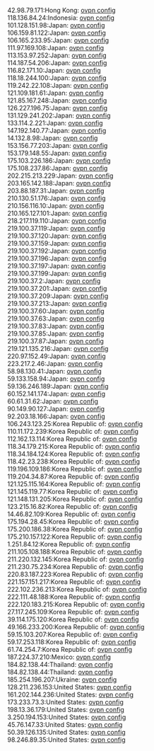 42.98.79.171:Hong Kong: [ovpn config](vpn/42_98_79_171.ovpn)  
118.136.84.24:Indonesia: [ovpn config](vpn/118_136_84_24.ovpn)  
101.128.151.98:Japan: [ovpn config](vpn/101_128_151_98.ovpn)  
106.159.81.122:Japan: [ovpn config](vpn/106_159_81_122.ovpn)  
106.165.233.95:Japan: [ovpn config](vpn/106_165_233_95.ovpn)  
111.97.169.108:Japan: [ovpn config](vpn/111_97_169_108.ovpn)  
113.153.97.252:Japan: [ovpn config](vpn/113_153_97_252.ovpn)  
114.187.54.206:Japan: [ovpn config](vpn/114_187_54_206.ovpn)  
116.82.171.10:Japan: [ovpn config](vpn/116_82_171_10.ovpn)  
118.18.244.100:Japan: [ovpn config](vpn/118_18_244_100.ovpn)  
119.242.22.108:Japan: [ovpn config](vpn/119_242_22_108.ovpn)  
121.109.181.61:Japan: [ovpn config](vpn/121_109_181_61.ovpn)  
121.85.167.248:Japan: [ovpn config](vpn/121_85_167_248.ovpn)  
126.227.196.75:Japan: [ovpn config](vpn/126_227_196_75.ovpn)  
131.129.241.202:Japan: [ovpn config](vpn/131_129_241_202.ovpn)  
133.114.2.221:Japan: [ovpn config](vpn/133_114_2_221.ovpn)  
147.192.140.77:Japan: [ovpn config](vpn/147_192_140_77.ovpn)  
14.132.8.98:Japan: [ovpn config](vpn/14_132_8_98.ovpn)  
153.156.77.203:Japan: [ovpn config](vpn/153_156_77_203.ovpn)  
153.179.148.55:Japan: [ovpn config](vpn/153_179_148_55.ovpn)  
175.103.226.186:Japan: [ovpn config](vpn/175_103_226_186.ovpn)  
175.108.237.86:Japan: [ovpn config](vpn/175_108_237_86.ovpn)  
202.215.213.229:Japan: [ovpn config](vpn/202_215_213_229.ovpn)  
203.165.142.188:Japan: [ovpn config](vpn/203_165_142_188.ovpn)  
203.88.187.31:Japan: [ovpn config](vpn/203_88_187_31.ovpn)  
210.130.51.176:Japan: [ovpn config](vpn/210_130_51_176.ovpn)  
210.156.116.10:Japan: [ovpn config](vpn/210_156_116_10.ovpn)  
210.165.127.101:Japan: [ovpn config](vpn/210_165_127_101.ovpn)  
218.217.119.110:Japan: [ovpn config](vpn/218_217_119_110.ovpn)  
219.100.37.119:Japan: [ovpn config](vpn/219_100_37_119.ovpn)  
219.100.37.120:Japan: [ovpn config](vpn/219_100_37_120.ovpn)  
219.100.37.159:Japan: [ovpn config](vpn/219_100_37_159.ovpn)  
219.100.37.192:Japan: [ovpn config](vpn/219_100_37_192.ovpn)  
219.100.37.196:Japan: [ovpn config](vpn/219_100_37_196.ovpn)  
219.100.37.197:Japan: [ovpn config](vpn/219_100_37_197.ovpn)  
219.100.37.199:Japan: [ovpn config](vpn/219_100_37_199.ovpn)  
219.100.37.2:Japan: [ovpn config](vpn/219_100_37_2.ovpn)  
219.100.37.201:Japan: [ovpn config](vpn/219_100_37_201.ovpn)  
219.100.37.209:Japan: [ovpn config](vpn/219_100_37_209.ovpn)  
219.100.37.213:Japan: [ovpn config](vpn/219_100_37_213.ovpn)  
219.100.37.60:Japan: [ovpn config](vpn/219_100_37_60.ovpn)  
219.100.37.63:Japan: [ovpn config](vpn/219_100_37_63.ovpn)  
219.100.37.83:Japan: [ovpn config](vpn/219_100_37_83.ovpn)  
219.100.37.85:Japan: [ovpn config](vpn/219_100_37_85.ovpn)  
219.100.37.87:Japan: [ovpn config](vpn/219_100_37_87.ovpn)  
219.121.135.216:Japan: [ovpn config](vpn/219_121_135_216.ovpn)  
220.97.152.49:Japan: [ovpn config](vpn/220_97_152_49.ovpn)  
223.217.2.46:Japan: [ovpn config](vpn/223_217_2_46.ovpn)  
58.98.130.41:Japan: [ovpn config](vpn/58_98_130_41.ovpn)  
59.133.158.94:Japan: [ovpn config](vpn/59_133_158_94.ovpn)  
59.136.246.189:Japan: [ovpn config](vpn/59_136_246_189.ovpn)  
60.152.141.174:Japan: [ovpn config](vpn/60_152_141_174.ovpn)  
60.61.31.62:Japan: [ovpn config](vpn/60_61_31_62.ovpn)  
90.149.90.127:Japan: [ovpn config](vpn/90_149_90_127.ovpn)  
92.203.18.166:Japan: [ovpn config](vpn/92_203_18_166.ovpn)  
106.243.123.25:Korea Republic of: [ovpn config](vpn/106_243_123_25.ovpn)  
110.11.172.239:Korea Republic of: [ovpn config](vpn/110_11_172_239.ovpn)  
112.162.13.114:Korea Republic of: [ovpn config](vpn/112_162_13_114.ovpn)  
118.34.179.215:Korea Republic of: [ovpn config](vpn/118_34_179_215.ovpn)  
118.34.184.124:Korea Republic of: [ovpn config](vpn/118_34_184_124.ovpn)  
118.42.23.238:Korea Republic of: [ovpn config](vpn/118_42_23_238.ovpn)  
119.196.109.186:Korea Republic of: [ovpn config](vpn/119_196_109_186.ovpn)  
119.204.34.87:Korea Republic of: [ovpn config](vpn/119_204_34_87.ovpn)  
121.125.115.164:Korea Republic of: [ovpn config](vpn/121_125_115_164.ovpn)  
121.145.119.77:Korea Republic of: [ovpn config](vpn/121_145_119_77.ovpn)  
121.148.131.205:Korea Republic of: [ovpn config](vpn/121_148_131_205.ovpn)  
123.215.16.82:Korea Republic of: [ovpn config](vpn/123_215_16_82.ovpn)  
14.46.82.109:Korea Republic of: [ovpn config](vpn/14_46_82_109.ovpn)  
175.194.28.45:Korea Republic of: [ovpn config](vpn/175_194_28_45.ovpn)  
175.200.186.38:Korea Republic of: [ovpn config](vpn/175_200_186_38.ovpn)  
175.210.157.122:Korea Republic of: [ovpn config](vpn/175_210_157_122.ovpn)  
1.251.84.12:Korea Republic of: [ovpn config](vpn/1_251_84_12.ovpn)  
211.105.108.188:Korea Republic of: [ovpn config](vpn/211_105_108_188.ovpn)  
211.220.132.145:Korea Republic of: [ovpn config](vpn/211_220_132_145.ovpn)  
211.230.75.234:Korea Republic of: [ovpn config](vpn/211_230_75_234.ovpn)  
220.83.187.223:Korea Republic of: [ovpn config](vpn/220_83_187_223.ovpn)  
221.157.151.217:Korea Republic of: [ovpn config](vpn/221_157_151_217.ovpn)  
222.102.236.213:Korea Republic of: [ovpn config](vpn/222_102_236_213.ovpn)  
222.111.48.188:Korea Republic of: [ovpn config](vpn/222_111_48_188.ovpn)  
222.120.183.215:Korea Republic of: [ovpn config](vpn/222_120_183_215.ovpn)  
27.117.245.109:Korea Republic of: [ovpn config](vpn/27_117_245_109.ovpn)  
39.114.175.120:Korea Republic of: [ovpn config](vpn/39_114_175_120.ovpn)  
49.166.233.200:Korea Republic of: [ovpn config](vpn/49_166_233_200.ovpn)  
59.15.103.207:Korea Republic of: [ovpn config](vpn/59_15_103_207.ovpn)  
59.17.253.118:Korea Republic of: [ovpn config](vpn/59_17_253_118.ovpn)  
61.74.254.7:Korea Republic of: [ovpn config](vpn/61_74_254_7.ovpn)  
187.224.37.210:Mexico: [ovpn config](vpn/187_224_37_210.ovpn)  
184.82.138.44:Thailand: [ovpn config](vpn/184_82_138_44.ovpn)  
184.82.138.44:Thailand: [ovpn config](vpn/184_82_138_44.ovpn)  
185.254.196.207:Ukraine: [ovpn config](vpn/185_254_196_207.ovpn)  
128.211.236.153:United States: [ovpn config](vpn/128_211_236_153.ovpn)  
161.202.144.236:United States: [ovpn config](vpn/161_202_144_236.ovpn)  
173.233.73.3:United States: [ovpn config](vpn/173_233_73_3.ovpn)  
198.13.36.179:United States: [ovpn config](vpn/198_13_36_179.ovpn)  
3.250.194.153:United States: [ovpn config](vpn/3_250_194_153.ovpn)  
45.76.147.33:United States: [ovpn config](vpn/45_76_147_33.ovpn)  
50.39.126.135:United States: [ovpn config](vpn/50_39_126_135.ovpn)  
98.246.89.35:United States: [ovpn config](vpn/98_246_89_35.ovpn)  
